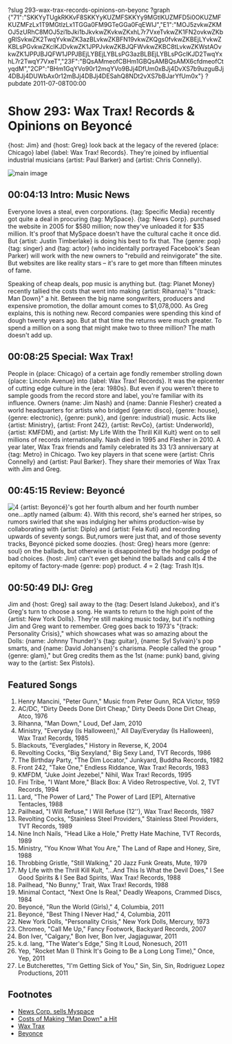 ?slug 293-wax-trax-records-opinions-on-beyonc
?graph {"71":"SKKYyTUgkRKKvF8SKKYyKUZMFSKKYy9MGtlKUZMFD5i0OKUZMFKUZMFzLx1T9MGtlzLx1TGGa0FM9GTeGGa0FqEWIJ","E1":"MOJ5zvkwZKMOJ5zURhC8MOJ5zi1bJki1bJkvkwZKvkwZKxhL7r7VxeTvkwZK1FN2ovkwZKbgRlSvkwZK2TwqYvkwZK3azBLvkwZKBFN19vkwZKQgs0fvkwZKBEjLYvkwZKBLsPGvkwZKclKJDvkwZK1JPPJvkwZKBJQFWvkwZKBC8tLvkwZKWstAOvkwZK1JPPJBJQFW1JPPJBEjLYBEjLYBLsPG3azBLBEjLYBLsPGclKJD2TwqYxhL7r2TwqY7VxeT","23F":"BQsAMmeofCBHm1GBQsAMBQsAMX6cfdmeofCtyqdM","2CP":"BHm1GqYVo90r12mqYVo9BJj4DfUm0xBJj4DvXS7b9uzguBJj4DBJj4DUWbAx0r12mBJj4DBJj4DESahQ8NDt2vXS7bBJarYfUm0x"}
?pubdate 2011-07-08T00:00
# Show 293: Wax Trax! Records & Opinions on Beyoncé
{host: Jim} and {host: Greg} look back at the legacy of the revered {place: Chicago} label {label: Wax Trax! Records}. They're joined by influential industrial musicians {artist: Paul Barker} and {artist: Chris Connelly}. 

![main image](https://static.soundopinions.org/images/2011/waxtrax.jpg)


## 00:04:13 Intro: Music News
Everyone loves a steal, even corporations. {tag: Specific Media} recently got quite a deal in procuring {tag: MySpace}. {tag: News Corp}. purchased the website in 2005 for $580 million; now they've unloaded it for $35 million. It's proof that MySpace doesn't have the cultural cache it once did. But {artist: Justin Timberlake} is doing his best to fix that. The {genre: pop} {tag: singer} and {tag: actor} (who incidentally portrayed Facebook's Sean Parker) will work with the new owners to "rebuild and reinvigorate" the site. But websites are like reality stars – it's rare to get more than fifteen minutes of fame.

Speaking of cheap deals, pop music is anything but. {tag: Planet Money} recently tallied the costs that went into making {artist: Rihanna}'s "{track: Man Down}" a hit. Between the big name songwriters, producers and expensive promotion, the dollar amount comes to $1,078,000. As Greg explains, this is nothing new. Record companies were spending this kind of dough twenty years ago. But at that time the returns were much greater. To spend a million on a song that might make two to three million? The math doesn't add up.

## 00:08:25 Special: Wax Trax!
People in {place: Chicago} of a certain age fondly remember strolling down {place: Lincoln Avenue} into {label: Wax Trax! Records}. It was the epicenter of cutting edge culture in the {era: 1980s}. But even if you weren't there to sample goods from the record store and label, you're familiar with its influence. Owners {name: Jim Nash} and {name: Dannie Flesher} created a world headquarters for artists who bridged {genre: disco}, {genre: house}, {genre: electronic}, {genre: punk}, and {genre: industrial} music. Acts like {artist: Ministry}, {artist: Front 242}, {artist: RevCo}, {artist: Underworld}, {artist: KMFDM}, and {artist: My Life With the Thrill Kill Kult} went on to sell millions of records internationally. Nash died in 1995 and Flesher in 2010. A year later, Wax Trax friends and family celebrated its 33 1/3 anniversary at {tag: Metro} in Chicago. Two key players in that scene were {artist: Chris Connelly} and {artist: Paul Barker}. They share their memories of Wax Trax with Jim and Greg.

## 00:45:15 Review: Beyoncé
![4](https://static.soundopinions.org/assets/293/23F0.jpg)
{artist: Beyoncé}'s got her fourth album and her fourth number one...aptly named {album: 4}. With this record, she's earned her stripes, so rumors swirled that she was indulging her whims production-wise by collaborating with {artist: Diplo} and {artist: Fela Kuti} and recording upwards of seventy songs. But,rumors were just that, and of those seventy tracks, Beyoncé picked some doozies. {host: Greg} hears more {genre: soul} on the ballads, but otherwise is disappointed by the hodge podge of bad choices. {host: Jim} can't even get behind the ballads and calls *4* the epitomy of factory-made {genre: pop} product. *4* = 2 {tag: Trash It}s.

## 00:50:49 DIJ: Greg
Jim and {host: Greg} sail away to the {tag: Desert Island Jukebox}, and it's Greg's turn to choose a song. He wants to return to the high point of the {artist: New York Dolls}. They're still making music today, but it's nothing Jim and Greg want to remember. Greg goes back to 1973's "{track: Personality Crisis}," which showcases what was so amazing about the Dolls: {name: Johnny Thunder}'s {tag: guitar}, {name: Syl Sylvain}'s pop smarts, and {name: David Johansen}'s charisma. People called the group "{genre: glam}," but Greg credits them as the 1st {name: punk} band, giving way to the {artist: Sex Pistols}.


## Featured Songs
1. Henry Mancini, "Peter Gunn," Music from Peter Gunn, RCA Victor, 1959
2. AC/DC, "Dirty Deeds Done Dirt Cheap," Dirty Deeds Done Dirt Cheap, Atco, 1976
3. Rihanna, "Man Down," Loud, Def Jam, 2010
4. Ministry, "Everyday (Is Halloween)," All Day/Everyday (Is Halloween), Wax Trax! Records, 1985
5. Blackouts, "Everglades," History in Reverse, K, 2004
6. Revolting Cocks, "Big Sexyland," Big Sexy Land, TVT Records, 1986
7. The Birthday Party, "The Dim Locator," Junkyard, Buddha Records, 1982
8. Front 242, "Take One," Endless Riddance, Wax Trax! Records, 1983
9. KMFDM, "Juke Joint Jezebel," Nihil, Wax Trax! Records, 1995
10. Fini Tribe, "I Want More," Black Box: A Video Retrospective, Vol. 2, TVT Records, 1994
11. Lard, "The Power of Lard," The Power of Lard [EP], Alternative Tentacles, 1988
12. Pailhead, "I Will Refuse," I Will Refuse (12''), Wax Trax! Records, 1987
13. Revolting Cocks, "Stainless Steel Providers," Stainless Steel Providers, TVT Records, 1989
14. Nine Inch Nails, "Head Like a Hole," Pretty Hate Machine, TVT Records, 1989
15. Ministry, "You Know What You Are," The Land of Rape and Honey, Sire, 1988
16. Throbbing Gristle, "Still Walking," 20 Jazz Funk Greats, Mute, 1979
17. My Life with the Thrill Kill Kult, "...And This Is What the Devil Does," I See Good Spirits & I See Bad Spirits, Wax Trax! Records, 1988
18. Pailhead, "No Bunny," Trait, Wax Trax! Records, 1988
19. Minimal Contact, "Next One Is Real," Deadly Weapons, Crammed Discs, 1984
20. Beyoncé, "Run the World (Girls)," 4, Columbia, 2011
21. Beyoncé, "Best Thing I Never Had," 4, Columbia, 2011
22. New York Dolls, "Personality Crisis," New York Dolls, Mercury, 1973
23. Chromeo, "Call Me Up," Fancy Footwork, Backyard Records, 2007
24. Bon Iver, "Calgary," Bon Iver, Bon Iver, Jagjaguwar, 2011
25. k.d. lang, "The Water's Edge," Sing It Loud, Nonesuch, 2011
26. Yep, "Rocket Man (I Think It's Going to Be a Long Long Time)," Once, Yep, 2011
27. Le Butcherettes, "I'm Getting Sick of You," Sin, Sin, Sin, Rodriguez Lopez Productions, 2011


## Footnotes
- [News Corp. sells Myspace](http://www.wsj.com/articles/SB10001424052702304584004576415932273770852)
- [Costs of Making "Man Down" a Hit](http://www.npr.org/sections/money/2011/07/05/137530847/how-much-does-it-cost-to-make-a-hit-song)
- [Wax Trax](http://waxtraxchicago.bigcartel.com/)
- [Beyonce](http://www.beyonce.com/)

